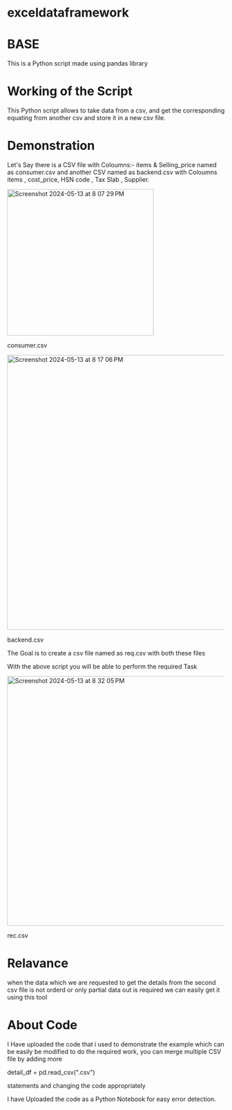# exceldataframework

# BASE

This is a Python script made using pandas library

# Working of the Script

This Python script allows to take data from a csv, and get the corresponding equating from another csv and store it in a new csv file. 


# Demonstration

Let's Say there is a CSV file with Coloumns:- items & Selling_price  named as consumer.csv and another CSV named as backend.csv with Coloumns items , cost_price, HSN code , Tax Slab , Supplier.

<img width="339" alt="Screenshot 2024-05-13 at 8 07 29 PM" src="https://github.com/bnkd/exceldataframework/assets/107197651/31ddaebc-8b6d-4886-87c3-c7719000a6cc">


consumer.csv


<img width="637" alt="Screenshot 2024-05-13 at 8 17 06 PM" src="https://github.com/bnkd/exceldataframework/assets/107197651/ac96e2ec-1ec9-430d-8631-4078418f1746">



backend.csv




The Goal is to create a csv file named as req.csv with both these files

With the above script you will be able to perform the required Task



<img width="578" alt="Screenshot 2024-05-13 at 8 32 05 PM" src="https://github.com/bnkd/exceldataframework/assets/107197651/c935b9e6-d972-4e7f-a6e1-2ae0fed698f5">





rec.csv





# Relavance

when the data which we are requested to get the details from the second csv file is not orderd or only partial data out is required we can easily get it using this tool



# About Code
I Have uploaded the code that i used to demonstrate the example which can be easily be  modified to do the required work,
you can merge multiple CSV file by adding more 

detail_df = pd.read_csv(".csv")

statements and changing the code appropriately

I have Uploaded the code as a Python Notebook for easy error detection.


